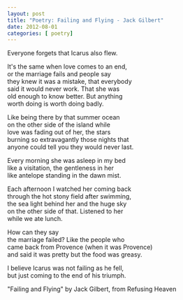 ```yaml
---
layout: post
title: "Poetry: Failing and Flying - Jack Gilbert"
date: 2012-08-01
categories: [ poetry]
---
```

Everyone forgets that Icarus also flew.

It's the same when love comes to an end,<br/>
or the marriage fails and people say <br/>
they knew it was a mistake, that everybody <br/>
said it would never work. That she was<br/>
old enough to know better. But anything <br/>
worth doing is worth doing badly.<br/>

Like being there by that summer ocean <br/>
on the other side of the island while <br/>
love was fading out of her, the stars <br/>
burning so extravagantly those nights that <br/>
anyone could tell you they would never last.<br/>

Every morning she was asleep in my bed<br/>
like a visitation, the gentleness in her <br/>
like antelope standing in the dawn mist.<br/>

Each afternoon I watched her coming back <br/>
through the hot stony field after swimming, <br/>
the sea light behind her and the huge sky <br/>
on the other side of that. Listened to her <br/>
while we ate lunch.<br/>

How can they say <br/>
the marriage failed? Like the people who <br/>
came back from Provence (when it was Provence) <br/>
and said it was pretty but the food was greasy.<br/>

I believe Icarus was not failing as he fell, <br/>
but just coming to the end of his triumph.<br/>

"Failing and Flying" by Jack Gilbert, from Refusing Heaven

